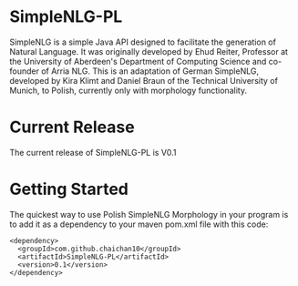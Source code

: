 # SimpleNLG-PL

SimpleNLG is a simple Java API designed to facilitate the generation of Natural Language. It was originally developed by Ehud Reiter, Professor at the University of Aberdeen's Department of Computing Science and co-founder of Arria NLG. This is an adaptation of German SimpleNLG, developed by Kira Klimt and Daniel Braun of the Technical University of Munich, to Polish, currently only with morphology functionality.

# Current Release

The current release of SimpleNLG-PL is V0.1

# Getting Started 

The quickest way to use Polish SimpleNLG Morphology in your program is to add it as a dependency to your maven pom.xml file with this code:
```
<dependency>
  <groupId>com.github.chaichan10</groupId>
  <artifactId>SimpleNLG-PL</artifactId>
  <version>0.1</version>
</dependency>  
```
